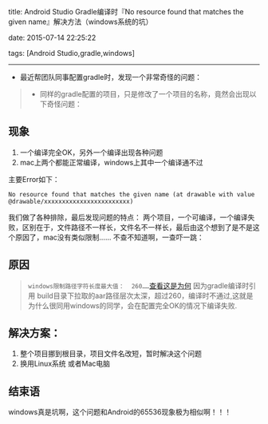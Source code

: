 
 title: Android Studio Gradle编译时『No resource found that matches the given name』解决方法（windows系统的坑）
 
 date: 2015-07-14 22:25:22
 
 tags: [Android Studio,gradle,windows] 

---
* 最近帮团队同事配置gradle时，发现一个非常奇怪的问题：
> * 同样的gradle配置的项目，只是修改了一个项目的名称，竟然会出现以下奇怪问题：


## 现象
1. 一个编译完全OK，另外一个编译出现各种问题
2. mac上两个都能正常编译，windows上其中一个编译通不过



<!--more-->


主要Error如下：

```
No resource found that matches the given name (at drawable with value @drawable/xxxxxxxxxxxxxxxxxxxxxxxx)
```
我们做了各种排除，最后发现问题的特点：
两个项目，一个可编译，一个编译失败，区别在于，文件路径不一样长，文件名不一样长，最后由这个想到了是不是这个原因了，mac没有类似限制……
不查不知道啊，一查吓一跳：

 
## 原因


> `windows限制路径字符长度最大值：  260……`[查看这是为何](http://stackoverflow.com/questions/1880321/why-does-the-260-character-path-length-limit-exist-in-windows)
因为gradle编译时引用 build目录下拉取的aar路径层次太深，超过260，编译时不通过,这就是为什么很同用windows的同学，会在配置完全OK的情况下编译失败.

 
## 解决方案：
1. 整个项目挪到根目录，项目文件名改短，暂时解决这个问题
2. 换用Linux系统 或者Mac电脑


## 结束语

windows真是坑啊，这个问题和Android的65536现象极为相似啊！！！




